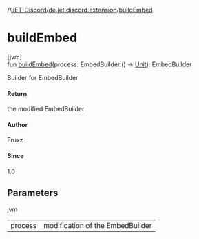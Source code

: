 //[JET-Discord](../../index.md)/[de.jet.discord.extension](index.md)/[buildEmbed](build-embed.md)

# buildEmbed

[jvm]\
fun [buildEmbed](build-embed.md)(process: EmbedBuilder.() -&gt; [Unit](https://kotlinlang.org/api/latest/jvm/stdlib/kotlin/-unit/index.html)): EmbedBuilder

Builder for EmbedBuilder

#### Return

the modified EmbedBuilder

#### Author

Fruxz

#### Since

1.0

## Parameters

jvm

| | |
|---|---|
| process | modification of the EmbedBuilder |
